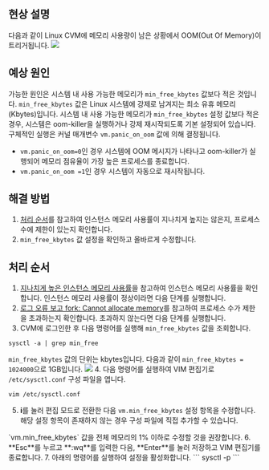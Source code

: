 ## 현상 설명
다음과 같이 Linux CVM에 메모리 사용량이 남은 상황에서 OOM(Out Of Memory)이 트리거됩니다.
![](https://main.qcloudimg.com/raw/72cbd63ac445a1caa8d82fa1e55ba5a5.png)

## 예상 원인
가능한 원인은 시스템 내 사용 가능한 메모리가 `min_free_kbytes` 값보다 적은 것입니다. `min_free_kbytes` 값은 Linux 시스템에 강제로 남겨지는 최소 유휴 메모리(Kbytes)입니다. 시스템 내 사용 가능한 메모리가 `min_free_kbytes` 설정 값보다 적은 경우, 시스템은 oom-killer을 실행하거나 강제 재시작되도록 기본 설정되어 있습니다. 구체적인 실행은 커널 매개변수 `vm.panic_on_oom` 값에 의해 결정됩니다.
 - `vm.panic_on_oom=0`인 경우 시스템에 OOM 메시지가 나타나고 oom-killer가 실행되어 메모리 점유율이 가장 높은 프로세스를 종료합니다.
 - `vm.panic_on_oom =1`인 경우 시스템이 자동으로 재시작됩니다.

## 해결 방법
1. [처리 순서](#ProcessingSteps)를 참고하여 인스턴스 메모리 사용률이 지나치게 높지는 않은지, 프로세스 수에 제한이 있는지 확인합니다.
2. `min_free_kbytes` 값 설정을 확인하고 올바르게 수정합니다.


## 처리 순서[](id:ProcessingSteps)
1. [지나치게 높은 인스턴스 메모리 사용률](https://intl.cloud.tencent.com/document/product/213/40501)을 참고하여 인스턴스 메모리 사용률을 확인합니다. 인스턴스 메모리 사용률이 정상이라면 다음 단계를 실행합니다.
2. [로그 오류 보고 fork: Cannot allocate memory](https://intl.cloud.tencent.com/document/product/213/40502)를 참고하여 프로세스 수가 제한을 초과하는지 확인합니다. 초과하지 않는다면 다음 단계를 실행합니다.
3. CVM에 로그인한 후 다음 명령어를 실행해 `min_free_kbytes` 값을 조회합니다.
```
sysctl -a | grep min_free
```
`min_free_kbytes` 값의 단위는 kbytes입니다. 다음과 같이 `min_free_kbytes = 1024000`으로 1GB입니다.
![](https://main.qcloudimg.com/raw/18ac6c04962abfbf67132eab1a604167.png)
4. 다음 명령어를 실행하여 VIM 편집기로 `/etc/sysctl.conf` 구성 파일을 엽니다.
```
vim /etc/sysctl.conf
```
5. **i**를 눌러 편집 모드로 전환한 다음 `vm.min_free_kbytes` 설정 항목을 수정합니다. 해당 설정 항목이 존재하지 않는 경우 구성 파일에 직접 추가할 수 있습니다.
<dx-alert infotype="explain" title="">
`vm.min_free_kbytes` 값을 전체 메모리의 1% 이하로 수정할 것을 권장합니다.
</dx-alert>
6. **Esc**를 누르고 **:wq**를 입력한 다음, **Enter**를 눌러 저장하고 VIM 편집기를 종료합니다.
7. 아래의 명령어를 실행하여 설정을 활성화합니다.
```
sysctl -p
```
